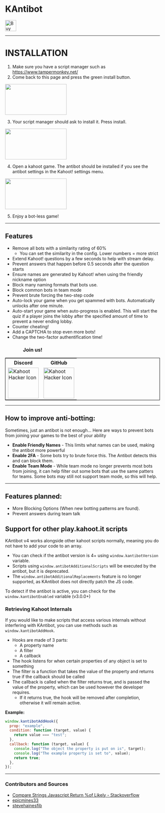# KAntibot

<a href='https://ko-fi.com/D1D4385AU' target='_blank'><img height='36' style='border:0px;height:36px;' src='https://cdn.ko-fi.com/cdn/kofi2.png?v=2' alt='Buy Me a Coffee at ko-fi.com' /></a>

---

# INSTALLATION

1. Make sure you have a script manager such as https://www.tampermonkey.net/
2. Come back to this page and press the green install button.

  <img src="https://cdn.discordapp.com/attachments/552323024083484700/665721774993834024/Screen_Shot_2020-01-11_at_4.59.39_PM.png" height="100" width="200">

3. Your script manager should ask to install it. Press install.

  <img src="https://cdn.discordapp.com/attachments/552323024083484700/665721772481708032/Screen_Shot_2020-01-11_at_5.00.07_PM.png" height="100" width="200">

4. Open a kahoot game. The antibot should be installed if you see the antibot settings in the Kahoot! settings menu.

  <img src="https://cdn.discordapp.com/attachments/761663703673733201/1146141241600385024/image.png" height="100" width="200">

5. Enjoy a bot-less game!

---

## Features

- Remove all bots with a similarity rating of 60%
  - You can set the similarity in the config. Lower numbers = more strict
- Extend Kahoot! questions by a few seconds to help with stream delay.
- Prevent answers that happen before 0.5 seconds after the question starts
- Ensure names are generated by Kahoot! when using the friendly nickname option
- Block many naming formats that bots use.
- Block common bots in team mode
- Prevent brute forcing the two-step code
- Auto-lock your game when you get spammed with bots. Automatically unlocks after one minute.
- Auto-start your game when auto-progress is enabled. This will start the quiz if a player joins the lobby after the specified amount of time to prevent a never ending lobby.
- Counter cheating!
- Add a CAPTCHA to stop even more bots!
- Change the two-factor authentification time!

### &nbsp; &nbsp; &nbsp; &nbsp; &nbsp; &nbsp; &nbsp; &nbsp;Join us!

<table style="border: solid 0.1rem black">
  <tbody>
    <tr>
      <th>Discord</th>
      <th>GitHub</th>
    </tr>
    <tr>
      <td><a href="https://discord.gg/pPdvXU6"><img src="https://cdn.discordapp.com/icons/641133408205930506/31c023710d468520708d6defb32a89bc.png?size=128" alt="Kahoot Hacker Icon" height="100" width="100"></a></td>
      <td><a href="https://github.com/theusaf/kahoot-antibot"><img src="https://github.githubassets.com/images/modules/logos_page/GitHub-Mark.png" alt="Kahoot Hacker Icon" height="100" width="100"></a></td>
    </tr>
  </tbody>
</table>

---

## How to improve anti-botting:

Sometimes, just an antibot is not enough... Here are ways to prevent bots from joining your games to the best of your ability

- **Enable Friendly Names** - This limits what names can be used, making the antibot more powerful
- **Enable 2FA** - Some bots try to brute force this. The Antibot detects this and can block them.
- **Enable Team Mode** - While team mode no longer prevents most bots from joining, it can help filter out some bots that use the same patters for teams. Some bots may still not support team mode, so this will help.

---

## Features planned:

- More Blocking Options (When new botting patterns are found).
- Prevent answers during team talk

## Support for other play.kahoot.it scripts

KAntibot v4 works alongside other kahoot scripts normally, meaning you do not have to add your code to an array.

- You can check if the antibot version is 4+ using `window.kantibotVersion` variable.
- Scripts using `window.antibotAdditionalScripts` will be executed by the antibot, but it is deprecated.
- The `window.antibotAdditionalReplacements` feature is no longer supported, as KAntibot does not directly patch the JS code.

To detect if the antibot is active, you can check for the `window.kantibotEnabled` variable (v3.0.0+)

### Retrieving Kahoot Internals

If you would like to make scripts that access various internals without interfering with KAntibot, you can use methods such as `window.kantibotAddHook`.

- Hooks are made of 3 parts:
  - A property name
  - A filter
  - A callback
- The hook listens for when certain properties of any object is set to something
- The filter is a function that takes the value of the property and returns true if the callback should be called
- The callback is called when the filter returns true, and is passed the value of the property, which can be used however the developer requires.
  - If it returns true, the hook will be removed after completion, otherwise it will remain active.

**Example:**

```js
window.kantibotAddHook({
  prop: "example",
  condition: function (target, value) {
    return value === "test";
  },
  callback: function (target, value) {
    console.log("The object the property is put on is", target);
    console.log("The example property is set to", value);
    return true;
  },
});
```

---

### Contributors and Sources

- [Compare Strings Javascript Return %of Likely - Stackoverflow](https://stackoverflow.com/questions/10473745/compare-strings-javascript-return-of-likely)
- [epicmines33](https://www.youtube.com/channel/UCLlz8OJpHO_9XxKWOcWksew)
- [stevehainesfib](https://www.youtube.com/channel/UCRYSmku_9-SYRnxcDEa5AIA)
